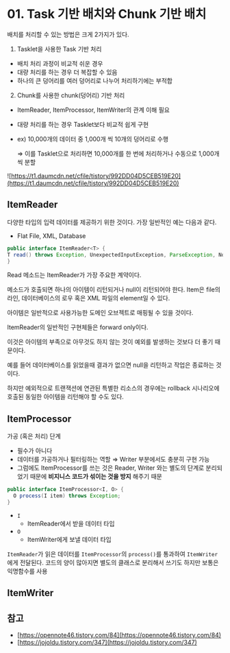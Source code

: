 # 01. Task 기반 배치와 Chunk 기반 배치

배치를 처리할 수 있는 방법은 크게 2가지가 있다.

1. Tasklet을 사용한 Task 기반 처리
- 배치 처리 과정이 비교적 쉬운 경우
- 대량 처리를 하는 경우 더 복잡할 수 있음
- 하나의 큰 덩어리를 여러 덩어리로 나누어 처리하기에는 부적합

2. Chunk를 사용한 chunk(덩어리) 기반 처리
- ItemReader, ItemProcessor, ItemWriter의 관계 이해 필요
- 대량 처리를 하는 경우 Tasklet보다 비교적 쉽게 구현
- ex) 10,000개의 데이터 중 1,000개 씩 10개의 덩어리로 수행
    
    ⇒ 이를 Tasklet으로 처리하면 10,000개를 한 번에 처리하거나 수동으로 1,000개씩 분할
    

![https://t1.daumcdn.net/cfile/tistory/992DD04D5CEB519E20](https://t1.daumcdn.net/cfile/tistory/992DD04D5CEB519E20)

## ItemReader

다양한 타입의 입력 데이터를 제공하기 위한 것이다. 가장 일반적인 예는 다음과 같다.

- Flat File, XML, Database

```java
public interface ItemReader<T> {
T read() throws Exception, UnexpectedInputException, ParseException, NonTransientResourceException;
}
```

Read 메소드는 ItemReader가 가장 주요한 계약이다. 

메소드가 호출되면 하나의 아이템이 리턴되거나 null이 리턴되어야 한다. Item은 file의 라인, 데이터베이스의 로우 혹은 XML 파일의 element일 수 있다. 

아이템은 일반적으로 사용가능한 도메인 오브젝트로 매핑될 수 있을 것이다. 

ItemReader의 일반적인 구현체들은 forward only이다. 

이것은 아이템의 부족으로 아무것도 하지 않는 것이 예외를 발생하는 것보다 더 좋기 때문이다. 

예를 들어 데이터베이스를 읽었을때 결과가 없으면 null을 리턴하고 작업은 종료하는 것이다. 

하지만 예외적으로 트랜잭션에 연관된 특별한 리소스의 경우에는 rollback 시나리오에 호출된 동일한 아이템을 리턴해야 할 수도 있다.

## ItemProcessor
가공 (혹은 처리) 단계

- 필수가 아니다
- 데이터를 가공하거나 필터링하는 역할 ⇒ Writer 부분에서도 충분히 구현 가능
- 그럼에도 ItemProcessor를 쓰는 것은 Reader, Writer 와는 별도의 단계로 분리되었기 때문에 **비지니스 코드가 섞이는 것을 방지** 해주기 때문

```java
public interface ItemProcessor<I, O> {
  O process(I item) throws Exception;
}
```

- `I`
  - ItemReader에서 받을 데이터 타입
- `O`
  - ItemWriter에게 보낼 데이터 타입

`ItemReader`가 읽은 데이터를 `ItemProcessor`의 `process()`를 통과하여 `ItemWriter`에게 전달된다. 코드의 양이 많아지면 별도의 클래스로 분리해서 쓰기도 하지만 보통은 익명함수를 사용
## ItemWriter

## 참고
- [https://opennote46.tistory.com/84](https://opennote46.tistory.com/84)
- [https://jojoldu.tistory.com/347](https://jojoldu.tistory.com/347)